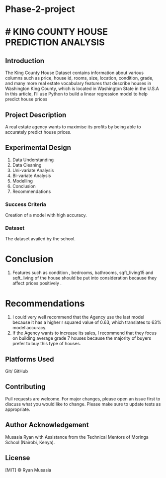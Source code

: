 # Phase-2-project

# # KING COUNTY HOUSE PREDICTION ANALYSIS

## Introduction
The King County House Dataset contains information about various columns such as price, house id, rooms, size, location, condition, grade, and many more real estate vocabulary features that describe houses in Washington King County, which is located in Washington State in the U.S.A
In this article, I'll use Python to build a linear regression model to help predict house prices

## Project Description
A real estate agency wants to maximise its profits by being able to accurately predict house prices.

## Experimental Design
1. Data Understanding
2. Data Cleaning
3. Uni-variate Analysis
4. Bi-variate Analysis
5. Modelling
6. Conclusion
7. Recommendations
### Success Criteria
Creation of a model with high accuracy.
### Dataset
The dataset availed by the school.
# Conclusion
1. Features such as condition , bedrooms, bathrooms, sqft_living15 and sqft_living of the house should be put into consideration because they affect prices positively .
# Recommendations
1. I could very well recommend that the Agency use the last model because it has a higher r squared value of 0.63, which translates to 63% model accuracy.
2. If the Agency wants to increase its sales, I recommend that they focus on building average grade 7 houses because the majority of buyers prefer to buy this type of houses.
## Platforms Used
Git/ GitHub
## Contributing
Pull requests are welcome. For major changes, please open an issue first to discuss what you would like to change.
Please make sure to update tests as appropriate.
## Author Acknowledgement
Musasia Ryan with Assistance from the Technical Mentors of Moringa School (Nairobi, Kenya). 
## License
[MIT]  ©️ Ryan Musasia 
